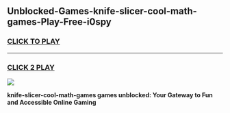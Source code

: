 
## Unblocked-Games-knife-slicer-cool-math-games-Play-Free-i0spy
<h3>
<a href="https://premium76.site?title=knife-slicer-cool-math-games&ref=10A">CLICK TO PLAY</a></h3>
<hr>

<h3>
<a href="https://premium76.site?title=knife-slicer-cool-math-games&ref=10A">CLICK 2 PLAY</a>
  
</h3>

<a href="https://premium76.site?title=knife-slicer-cool-math-games&ref=10A"><img src="https://clearcache.store/games.png"></a>


**knife-slicer-cool-math-games games unblocked: Your Gateway to Fun and Accessible Online Gaming**

